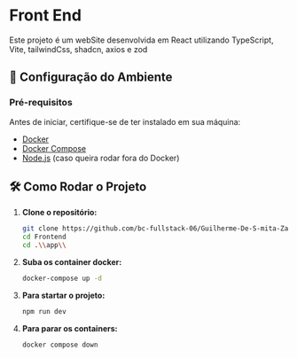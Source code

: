 # Front End

Este projeto é um webSite desenvolvida em React utilizando TypeScript, Vite, tailwindCss, shadcn, axios e zod  

## 🚀 Configuração do Ambiente

### Pré-requisitos

Antes de iniciar, certifique-se de ter instalado em sua máquina:

- [Docker](https://www.docker.com/get-started)
- [Docker Compose](https://docs.docker.com/compose/install/)
- [Node.js](https://nodejs.org/) (caso queira rodar fora do Docker)

## 🛠️ Como Rodar o Projeto

1. **Clone o repositório:**

   ```sh
   git clone https://github.com/bc-fullstack-06/Guilherme-De-S-mita-Zampieri.git
   cd Frontend
   cd .\\app\\

   ```

2. **Suba os container docker:**

   ```sh
   docker-compose up -d

   ```

3. **Para startar o projeto:**
   ```sh
   npm run dev

   ```

4. **Para parar os containers:**

   ```sh
   docker compose down
   ```
